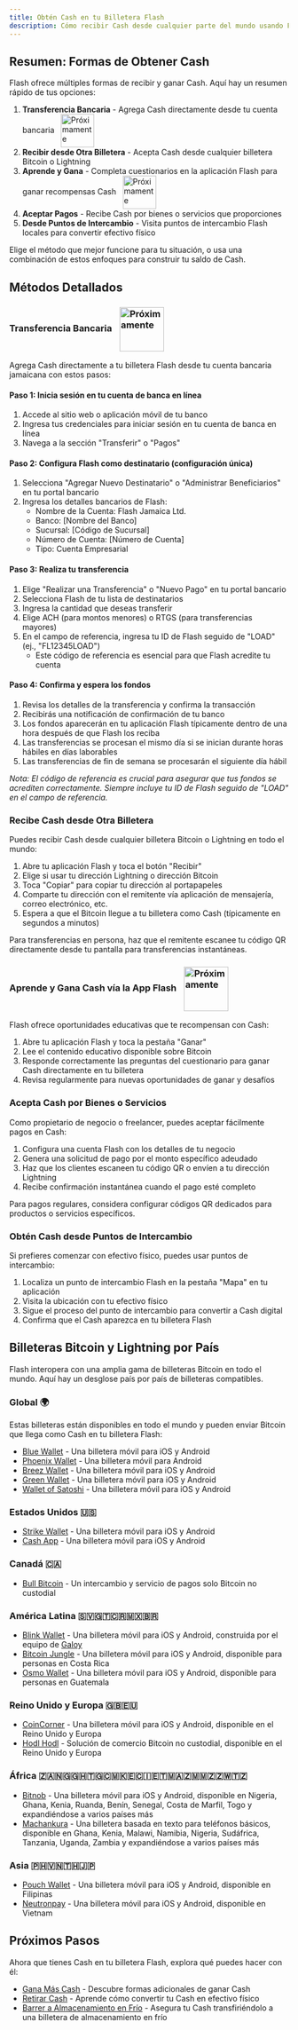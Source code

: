 ```yaml
---
title: Obtén Cash en tu Billetera Flash
description: Cómo recibir Cash desde cualquier parte del mundo usando Flash, y cómo ganar Cash aprendiendo sobre Bitcoin.
---
```



## Resumen: Formas de Obtener Cash

Flash ofrece múltiples formas de recibir y ganar Cash. Aquí hay un resumen rápido de tus opciones:

1. **Transferencia Bancaria** - Agrega Cash directamente desde tu cuenta bancaria <img src="https://png.pngtree.com/png-clipart/20221211/ourmid/pngtree-coming-soon-banner-png-image_6519489.png" alt="Próximamente" style="height: 60px; display: inline-block; vertical-align: middle; margin-left: 8px;">
2. **Recibir desde Otra Billetera** - Acepta Cash desde cualquier billetera Bitcoin o Lightning
3. **Aprende y Gana** - Completa cuestionarios en la aplicación Flash para ganar recompensas Cash <img src="https://png.pngtree.com/png-clipart/20221211/ourmid/pngtree-coming-soon-banner-png-image_6519489.png" alt="Próximamente" style="height: 60px; display: inline-block; vertical-align: middle; margin-left: 8px;">
4. **Aceptar Pagos** - Recibe Cash por bienes o servicios que proporciones
5. **Desde Puntos de Intercambio** - Visita puntos de intercambio Flash locales para convertir efectivo físico

Elige el método que mejor funcione para tu situación, o usa una combinación de estos enfoques para construir tu saldo de Cash.

## Métodos Detallados

### Transferencia Bancaria <img src="https://png.pngtree.com/png-clipart/20221211/ourmid/pngtree-coming-soon-banner-png-image_6519489.png" alt="Próximamente" style="height: 80px; display: inline-block; vertical-align: middle; margin-left: 10px;">

Agrega Cash directamente a tu billetera Flash desde tu cuenta bancaria jamaicana con estos pasos:

#### Paso 1: Inicia sesión en tu cuenta de banca en línea
1. Accede al sitio web o aplicación móvil de tu banco
2. Ingresa tus credenciales para iniciar sesión en tu cuenta de banca en línea
3. Navega a la sección "Transferir" o "Pagos"

#### Paso 2: Configura Flash como destinatario (configuración única)
1. Selecciona "Agregar Nuevo Destinatario" o "Administrar Beneficiarios" en tu portal bancario
2. Ingresa los detalles bancarios de Flash:
   - Nombre de la Cuenta: Flash Jamaica Ltd.
   - Banco: [Nombre del Banco]
   - Sucursal: [Código de Sucursal]
   - Número de Cuenta: [Número de Cuenta]
   - Tipo: Cuenta Empresarial

#### Paso 3: Realiza tu transferencia
1. Elige "Realizar una Transferencia" o "Nuevo Pago" en tu portal bancario
2. Selecciona Flash de tu lista de destinatarios
3. Ingresa la cantidad que deseas transferir
4. Elige ACH (para montos menores) o RTGS (para transferencias mayores)
5. En el campo de referencia, ingresa tu ID de Flash seguido de "LOAD" (ej., "FL12345LOAD")
   - Este código de referencia es esencial para que Flash acredite tu cuenta

#### Paso 4: Confirma y espera los fondos
1. Revisa los detalles de la transferencia y confirma la transacción
2. Recibirás una notificación de confirmación de tu banco
3. Los fondos aparecerán en tu aplicación Flash típicamente dentro de una hora después de que Flash los reciba
4. Las transferencias se procesan el mismo día si se inician durante horas hábiles en días laborables
5. Las transferencias de fin de semana se procesarán el siguiente día hábil

*Nota: El código de referencia es crucial para asegurar que tus fondos se acrediten correctamente. Siempre incluye tu ID de Flash seguido de "LOAD" en el campo de referencia.*

### Recibe Cash desde Otra Billetera

Puedes recibir Cash desde cualquier billetera Bitcoin o Lightning en todo el mundo:

1. Abre tu aplicación Flash y toca el botón "Recibir"
2. Elige si usar tu dirección Lightning o dirección Bitcoin
3. Toca "Copiar" para copiar tu dirección al portapapeles
4. Comparte tu dirección con el remitente vía aplicación de mensajería, correo electrónico, etc.
5. Espera a que el Bitcoin llegue a tu billetera como Cash (típicamente en segundos a minutos)

Para transferencias en persona, haz que el remitente escanee tu código QR directamente desde tu pantalla para transferencias instantáneas.

### Aprende y Gana Cash vía la App Flash <img src="https://png.pngtree.com/png-clipart/20221211/ourmid/pngtree-coming-soon-banner-png-image_6519489.png" alt="Próximamente" style="height: 80px; display: inline-block; vertical-align: middle; margin-left: 10px;">

Flash ofrece oportunidades educativas que te recompensan con Cash:

1. Abre tu aplicación Flash y toca la pestaña "Ganar"
2. Lee el contenido educativo disponible sobre Bitcoin
3. Responde correctamente las preguntas del cuestionario para ganar Cash directamente en tu billetera
4. Revisa regularmente para nuevas oportunidades de ganar y desafíos

### Acepta Cash por Bienes o Servicios

Como propietario de negocio o freelancer, puedes aceptar fácilmente pagos en Cash:

1. Configura una cuenta Flash con los detalles de tu negocio
2. Genera una solicitud de pago por el monto específico adeudado
3. Haz que los clientes escaneen tu código QR o envíen a tu dirección Lightning
4. Recibe confirmación instantánea cuando el pago esté completo

Para pagos regulares, considera configurar códigos QR dedicados para productos o servicios específicos.

### Obtén Cash desde Puntos de Intercambio

Si prefieres comenzar con efectivo físico, puedes usar puntos de intercambio:

1. Localiza un punto de intercambio Flash en la pestaña "Mapa" en tu aplicación
2. Visita la ubicación con tu efectivo físico
3. Sigue el proceso del punto de intercambio para convertir a Cash digital
4. Confirma que el Cash aparezca en tu billetera Flash

## Billeteras Bitcoin y Lightning por País

Flash interopera con una amplia gama de billeteras Bitcoin en todo el mundo. Aquí hay un desglose país por país de billeteras compatibles.

### Global 🌍
Estas billeteras están disponibles en todo el mundo y pueden enviar Bitcoin que llega como Cash en tu billetera Flash:

- [Blue Wallet](https://bluewallet.io/) - Una billetera móvil para iOS y Android
- [Phoenix Wallet](https://phoenix.acinq.co/) - Una billetera móvil para Android
- [Breez Wallet](https://breez.technology/) - Una billetera móvil para iOS y Android
- [Green Wallet](https://blockstream.com/green/) - Una billetera móvil para iOS y Android
- [Wallet of Satoshi](https://www.walletofsatoshi.com/) - Una billetera móvil para iOS y Android

### Estados Unidos 🇺🇸
- [Strike Wallet](https://strike.me/) - Una billetera móvil para iOS y Android
- [Cash App](https://cash.app/) - Una billetera móvil para iOS y Android

### Canadá 🇨🇦
- [Bull Bitcoin](https://bullbitcoin.com/) - Un intercambio y servicio de pagos solo Bitcoin no custodial

### América Latina 🇸🇻🇬🇹🇨🇷🇲🇽🇧🇷
- [Blink Wallet](https://blink.sv/) - Una billetera móvil para iOS y Android, construida por el equipo de [Galoy](https://galoy.io/)
- [Bitcoin Jungle](https://play.google.com/store/apps/details?id=app.bitcoinjungle.mobile) - Una billetera móvil para iOS y Android, disponible para personas en Costa Rica
- [Osmo Wallet](https://osmowallet.com/) - Una billetera móvil para iOS y Android, disponible para personas en Guatemala

### Reino Unido y Europa 🇬🇧🇪🇺
- [CoinCorner](https://www.coincorner.com/) - Una billetera móvil para iOS y Android, disponible en el Reino Unido y Europa
- [Hodl Hodl](https://hodlhodl.com/) - Solución de comercio Bitcoin no custodial, disponible en el Reino Unido y Europa

### África 🇿🇦🇳🇬🇬🇭🇹🇬🇨🇲🇰🇪🇨🇮🇪🇹🇲🇦🇿🇲🇲🇿🇿🇼🇹🇿
- [Bitnob](https://bitnob.com/) - Una billetera móvil para iOS y Android, disponible en Nigeria, Ghana, Kenia, Ruanda, Benín, Senegal, Costa de Marfil, Togo y expandiéndose a varios países más
- [Machankura](https://8333.mobi) - Una billetera basada en texto para teléfonos básicos, disponible en Ghana, Kenia, Malawi, Namibia, Nigeria, Sudáfrica, Tanzania, Uganda, Zambia y expandiéndose a varios países más

### Asia 🇵🇭🇻🇳🇹🇭🇯🇵
- [Pouch Wallet](https://pouch.ph) - Una billetera móvil para iOS y Android, disponible en Filipinas
- [Neutronpay](https://neutronpay.com/personal) - Una billetera móvil para iOS y Android, disponible en Vietnam

## Próximos Pasos

Ahora que tienes Cash en tu billetera Flash, explora qué puedes hacer con él:

- [Gana Más Cash](guides/earn) - Descubre formas adicionales de ganar Cash
- [Retirar Cash](guides/cash-out) - Aprende cómo convertir tu Cash en efectivo físico
- [Barrer a Almacenamiento en Frío](guides/sweep-to-cold-storage) - Asegura tu Cash transfiriéndolo a una billetera de almacenamiento en frío